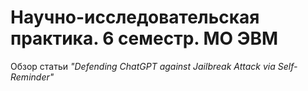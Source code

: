 # Научно-исследовательская практика. 6 семестр. МО ЭВМ
Обзор статьи _"Defending ChatGPT against Jailbreak Attack via Self-Reminder"_
